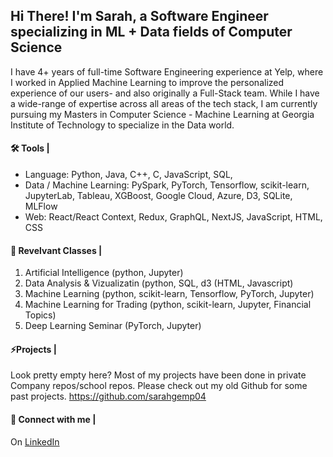 <!--
**sarahgemp/sarahgemp** is a ✨ _special_ ✨ repository because its `README.md` (this file) appears on your GitHub profile.

Here are some ideas to get you started:

- 🔭 I’m currently working on ...
- 🌱 I’m currently learning ...
- 👯 I’m looking to collaborate on ...
- 🤔 I’m looking for help with ...
- 💬 Ask me about ...
- 📫 How to reach me: ...
- 😄 Pronouns: ...
- ⚡ Fun fact: ...
-->
## Hi There! I'm Sarah, a Software Engineer specializing in ML + Data fields of Computer Science

I have 4+ years of full-time Software Engineering experience at Yelp, where I worked in Applied Machine Learning to improve the personalized experience of our users- and also originally a Full-Stack team. While I have a wide-range of expertise across all areas of the tech stack, I am currently pursuing my Masters in Computer Science - Machine Learning at Georgia Institute of Technology to specialize in the Data world.


#### 🛠️ Tools |
- Language: Python, Java, C++, C, JavaScript, SQL, 
- Data / Machine Learning: PySpark, PyTorch, Tensorflow, scikit-learn, JupyterLab, Tableau, XGBoost, Google Cloud, Azure, D3, SQLite, MLFlow
- Web: React/React Context, Redux, GraphQL, NextJS, JavaScript, HTML, CSS

#### 🔭 Revelvant Classes |
1. Artificial Intelligence (python, Jupyter)
2. Data Analysis & Vizualizatin (python, SQL, d3 (HTML, Javascript)
3. Machine Learning (python, scikit-learn, Tensorflow, PyTorch, Jupyter)
4. Machine Learning for Trading (python, scikit-learn, Jupyter, Financial Topics)
5. Deep Learning Seminar (PyTorch, Jupyter)

#### ⚡Projects |
Look pretty empty here? Most of my projects have been done in private Company repos/school repos. Please check out my old Github for some past projects. https://github.com/sarahgemp04

#### 👯 Connect with me |
On [LinkedIn](https://www.linkedin.com/in/sarahgemp)
